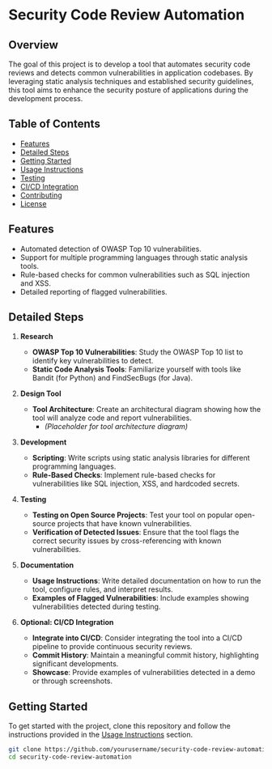 # Security Code Review Automation

## Overview

The goal of this project is to develop a tool that automates security code reviews and detects common vulnerabilities in application codebases. By leveraging static analysis techniques and established security guidelines, this tool aims to enhance the security posture of applications during the development process.

## Table of Contents

- [Features](#features)
- [Detailed Steps](#detailed-steps)
- [Getting Started](#getting-started)
- [Usage Instructions](#usage-instructions)
- [Testing](#testing)
- [CI/CD Integration](#cicd-integration)
- [Contributing](#contributing)
- [License](#license)

## Features

- Automated detection of OWASP Top 10 vulnerabilities.
- Support for multiple programming languages through static analysis tools.
- Rule-based checks for common vulnerabilities such as SQL injection and XSS.
- Detailed reporting of flagged vulnerabilities.

## Detailed Steps

1. **Research**
   - **OWASP Top 10 Vulnerabilities**: Study the OWASP Top 10 list to identify key vulnerabilities to detect.
   - **Static Code Analysis Tools**: Familiarize yourself with tools like Bandit (for Python) and FindSecBugs (for Java).

2. **Design Tool**
   - **Tool Architecture**: Create an architectural diagram showing how the tool will analyze code and report vulnerabilities.
     - *(Placeholder for tool architecture diagram)*

3. **Development**
   - **Scripting**: Write scripts using static analysis libraries for different programming languages.
   - **Rule-Based Checks**: Implement rule-based checks for vulnerabilities like SQL injection, XSS, and hardcoded secrets.

4. **Testing**
   - **Testing on Open Source Projects**: Test your tool on popular open-source projects that have known vulnerabilities.
   - **Verification of Detected Issues**: Ensure that the tool flags the correct security issues by cross-referencing with known vulnerabilities.

5. **Documentation**
   - **Usage Instructions**: Write detailed documentation on how to run the tool, configure rules, and interpret results.
   - **Examples of Flagged Vulnerabilities**: Include examples showing vulnerabilities detected during testing.

6. **Optional: CI/CD Integration**
   - **Integrate into CI/CD**: Consider integrating the tool into a CI/CD pipeline to provide continuous security reviews.
   - **Commit History**: Maintain a meaningful commit history, highlighting significant developments.
   - **Showcase**: Provide examples of vulnerabilities detected in a demo or through screenshots.

## Getting Started

To get started with the project, clone this repository and follow the instructions provided in the [Usage Instructions](#usage-instructions) section.

```bash
git clone https://github.com/yourusername/security-code-review-automation.git
cd security-code-review-automation






